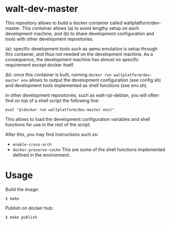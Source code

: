 walt-dev-master
===============

This repository allows to build a docker container called waltplatform/dev-master.
This container allows (a) to avoid lengthy setup on each development machine, and
(b) to share development configuration and tools with other development repositories.

(a): specific development tools such as qemu emulation is setup through this container,
and thus not needed on the development machine. As a consequence, the development machine
has almost no specific requirement except docker itself.

(b): once this container is built, running `docker run waltplatform/dev-master env` allows
to output the development configuration (see config.sh) and development tools implemented
as shell functions (see env.sh).

In other development repositories, such as walt-rpi-debian, you will often find on top of a
shell script the following line:
```
eval "$(docker run waltplatform/dev-master env)"
```
This allows to load the development configuration variables and shell functions for use in 
the rest of the script.

After this, you may find instructions such as:
* `enable-cross-arch`
* `docker-preserve-cache`
This are some of the shell functions implemented defined in the environment.


Usage
=====

Build the image:
```
$ make
```

Publish on docker hub:
```
$ make publish
```

